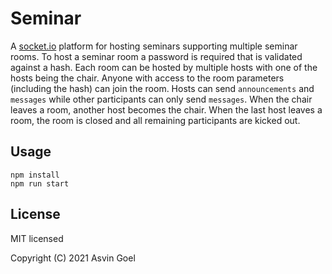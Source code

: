 # Seminar

A [socket.io](https://socket.io/) platform for hosting seminars supporting multiple seminar rooms. To host a seminar room a password is required that is validated against a hash. Each room can be hosted by multiple hosts with one of the hosts being the chair.
Anyone with access to the room parameters (including the hash) can join the room. Hosts can send `announcements` and `messages` while other participants can only send `messages`. When the chair leaves a room, another host becomes the chair. When the last host leaves a room, the room is closed and all remaining participants are kicked out.

## Usage
```
npm install
npm run start
```

## License

MIT licensed

Copyright (C) 2021 Asvin Goel
